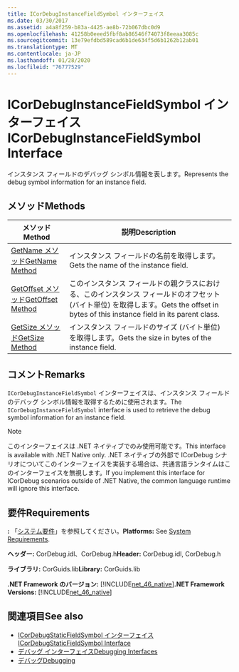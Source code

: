 ```yaml
---
title: ICorDebugInstanceFieldSymbol インターフェイス
ms.date: 03/30/2017
ms.assetid: a4a8f259-b83a-4425-ae8b-72b067dbc0d9
ms.openlocfilehash: 41258b0eeed5fbf8ab86546f74073f8eeaa3085c
ms.sourcegitcommit: 13e79efdbd589cad6b1de634f5d6b1262b12ab01
ms.translationtype: MT
ms.contentlocale: ja-JP
ms.lasthandoff: 01/28/2020
ms.locfileid: "76777529"
---
```

# <a name="icordebuginstancefieldsymbol-interface"></a><span data-ttu-id="a5694-102">ICorDebugInstanceFieldSymbol インターフェイス</span><span class="sxs-lookup"><span data-stu-id="a5694-102">ICorDebugInstanceFieldSymbol Interface</span></span>
<span data-ttu-id="a5694-103">インスタンス フィールドのデバッグ シンボル情報を表します。</span><span class="sxs-lookup"><span data-stu-id="a5694-103">Represents the debug symbol information for an instance field.</span></span>  
  
## <a name="methods"></a><span data-ttu-id="a5694-104">メソッド</span><span class="sxs-lookup"><span data-stu-id="a5694-104">Methods</span></span>  
  
|<span data-ttu-id="a5694-105">メソッド</span><span class="sxs-lookup"><span data-stu-id="a5694-105">Method</span></span>|<span data-ttu-id="a5694-106">説明</span><span class="sxs-lookup"><span data-stu-id="a5694-106">Description</span></span>|  
|------------|-----------------|  
|[<span data-ttu-id="a5694-107">GetName メソッド</span><span class="sxs-lookup"><span data-stu-id="a5694-107">GetName Method</span></span>](icordebuginstancefieldsymbol-getname-method.md)|<span data-ttu-id="a5694-108">インスタンス フィールドの名前を取得します。</span><span class="sxs-lookup"><span data-stu-id="a5694-108">Gets the name of the instance field.</span></span>|  
|[<span data-ttu-id="a5694-109">GetOffset メソッド</span><span class="sxs-lookup"><span data-stu-id="a5694-109">GetOffset Method</span></span>](icordebuginstancefieldsymbol-getoffset-method.md)|<span data-ttu-id="a5694-110">このインスタンス フィールドの親クラスにおける、このインスタンス フィールドのオフセット (バイト単位) を取得します。</span><span class="sxs-lookup"><span data-stu-id="a5694-110">Gets the offset in bytes of this instance field in its parent class.</span></span>|  
|[<span data-ttu-id="a5694-111">GetSize メソッド</span><span class="sxs-lookup"><span data-stu-id="a5694-111">GetSize Method</span></span>](icordebuginstancefieldsymbol-getsize-method.md)|<span data-ttu-id="a5694-112">インスタンス フィールドのサイズ (バイト単位) を取得します。</span><span class="sxs-lookup"><span data-stu-id="a5694-112">Gets the size in bytes of the instance field.</span></span>|  
  
## <a name="remarks"></a><span data-ttu-id="a5694-113">コメント</span><span class="sxs-lookup"><span data-stu-id="a5694-113">Remarks</span></span>  
 <span data-ttu-id="a5694-114">`ICorDebugInstanceFieldSymbol` インターフェイスは、インスタンス フィールドのデバッグ シンボル情報を取得するために使用されます。</span><span class="sxs-lookup"><span data-stu-id="a5694-114">The `ICorDebugInstanceFieldSymbol` interface is used to retrieve the debug symbol information for an instance field.</span></span>  
  
> [!NOTE]
> <span data-ttu-id="a5694-115">このインターフェイスは .NET ネイティブでのみ使用可能です。</span><span class="sxs-lookup"><span data-stu-id="a5694-115">This interface is available with .NET Native only.</span></span> <span data-ttu-id="a5694-116">.NET ネイティブの外部で ICorDebug シナリオについてこのインターフェイスを実装する場合は、共通言語ランタイムはこのインターフェイスを無視します。</span><span class="sxs-lookup"><span data-stu-id="a5694-116">If you implement this interface for ICorDebug scenarios outside of .NET Native, the common language runtime will ignore this interface.</span></span>  
  
## <a name="requirements"></a><span data-ttu-id="a5694-117">要件</span><span class="sxs-lookup"><span data-stu-id="a5694-117">Requirements</span></span>  
 <span data-ttu-id="a5694-118">**:** 「[システム要件](../../../../docs/framework/get-started/system-requirements.md)」を参照してください。</span><span class="sxs-lookup"><span data-stu-id="a5694-118">**Platforms:** See [System Requirements](../../../../docs/framework/get-started/system-requirements.md).</span></span>  
  
 <span data-ttu-id="a5694-119">**ヘッダー:** CorDebug.idl、CorDebug.h</span><span class="sxs-lookup"><span data-stu-id="a5694-119">**Header:** CorDebug.idl, CorDebug.h</span></span>  
  
 <span data-ttu-id="a5694-120">**ライブラリ:** CorGuids.lib</span><span class="sxs-lookup"><span data-stu-id="a5694-120">**Library:** CorGuids.lib</span></span>  
  
 <span data-ttu-id="a5694-121">**.NET Framework のバージョン:** [!INCLUDE[net_46_native](../../../../includes/net-46-native-md.md)]</span><span class="sxs-lookup"><span data-stu-id="a5694-121">**.NET Framework Versions:** [!INCLUDE[net_46_native](../../../../includes/net-46-native-md.md)]</span></span>  
  
## <a name="see-also"></a><span data-ttu-id="a5694-122">関連項目</span><span class="sxs-lookup"><span data-stu-id="a5694-122">See also</span></span>

- [<span data-ttu-id="a5694-123">ICorDebugStaticFieldSymbol インターフェイス</span><span class="sxs-lookup"><span data-stu-id="a5694-123">ICorDebugStaticFieldSymbol Interface</span></span>](icordebugstaticfieldsymbol-interface.md)
- [<span data-ttu-id="a5694-124">デバッグ インターフェイス</span><span class="sxs-lookup"><span data-stu-id="a5694-124">Debugging Interfaces</span></span>](debugging-interfaces.md)
- [<span data-ttu-id="a5694-125">デバッグ</span><span class="sxs-lookup"><span data-stu-id="a5694-125">Debugging</span></span>](index.md)
